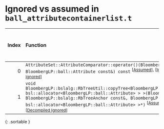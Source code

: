 # Ignored vs assumed in `ball_attributecontainerlist.t`

<script src="../sorttable.js"></script>

|   Index | Function                                                                                                                                                                                                                                                                                                                                                                                                                                                                                                                                                                            |   Difference in number of lines | Function size difference in bytes   |   Number of lines in assumed build |   Number of bytes in assumed build |   Number of lines in ignored build | Number of bytes in ignored build   |
|--------:|:------------------------------------------------------------------------------------------------------------------------------------------------------------------------------------------------------------------------------------------------------------------------------------------------------------------------------------------------------------------------------------------------------------------------------------------------------------------------------------------------------------------------------------------------------------------------------------|--------------------------------:|:------------------------------------|-----------------------------------:|-----------------------------------:|-----------------------------------:|:-----------------------------------|
|       0 | `AttributeSet::AttributeComparator::operator()(BloombergLP::ball::Attribute const&, BloombergLP::ball::Attribute const&) const` <sup>\[[Assumed](0-assume)\], \[[Ignored](0-none)\], \[[Diff](0.diff.html)\], \[[Prettier Diff](0-diff.html)\], \[[Decompiled Assumed](0-assume-decompiled.txt)\], \[[Decompiled Ignored](0-none-decompiled.txt)\]                                                                                                                                                                                                                                  |                              -5 | -16                                 |                                 61 |                                176 |                                 66 | 192                                |
|       1 | `void BloombergLP::bslalg::RbTreeUtil::copyTree<BloombergLP::bslstl::TreeNodePool<BloombergLP::ball::Attribute, bsl::allocator<BloombergLP::ball::Attribute> > >(BloombergLP::bslalg::RbTreeAnchor*, BloombergLP::bslalg::RbTreeAnchor const&, BloombergLP::bslstl::TreeNodePool<BloombergLP::ball::Attribute, bsl::allocator<BloombergLP::ball::Attribute> >*)` <sup>\[[Assumed](1-assume)\], \[[Ignored](1-none)\], \[[Diff](1.diff.html)\], \[[Prettier Diff](1-diff.html)\], \[[Decompiled Assumed](1-assume-decompiled.txt)\], \[[Decompiled Ignored](1-none-decompiled.txt)\] |                            -271 | -1,216                              |                                 97 |                                352 |                                368 | 1,568                              |
{: .sortable }
